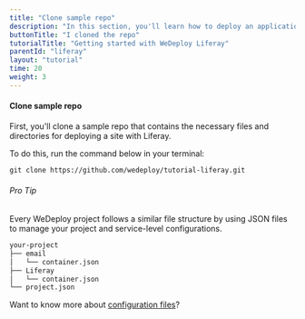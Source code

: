 ```yaml
---
title: "Clone sample repo"
description: "In this section, you'll learn how to deploy an application using WeDeploy Liferay."
buttonTitle: "I cloned the repo"
tutorialTitle: "Getting started with WeDeploy Liferay"
parentId: "liferay"
layout: "tutorial"
time: 20
weight: 3
---
```


#### Clone sample repo

First, you'll clone a sample repo that contains the necessary files and directories for deploying a site with Liferay.

To do this, run the command below in your terminal: 

```xml
git clone https://github.com/wedeploy/tutorial-liferay.git
```

<aside>

###### <span class="icon-16-star"></span> Pro Tip

Every WeDeploy project follows a similar file structure by using JSON files to manage your project and service-level configurations.

```xml
your-project
├── email
│   └── container.json
├── Liferay
│   └── container.json
└── project.json
```

Want to know more about <a href="http://wedeploy.com/docs/intro/configuration-files.html" target="_blank">configuration files</a>?

</aside>
